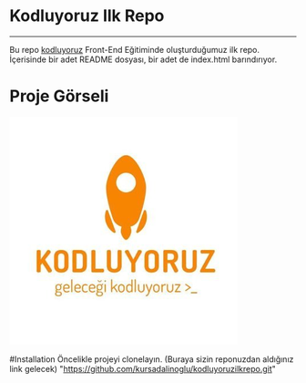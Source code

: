 # Kodluyoruz Ilk Repo
---

Bu repo [kodluyoruz](https://kodluyoruz.org/tr/kodluyoruz/) Front-End Eğitiminde oluşturduğumuz ilk repo. İçerisinde bir adet README dosyası, bir adet de index.html barındırıyor.

# Proje Görseli 

![Kodluyoruz Logo](https://raw.githubusercontent.com/Kodluyoruz/taskforce/git/git/markdown-nedir-nasil-kullaniriz-/figures/kodluyoruz_logo.jpg)

#Installation
Öncelikle projeyi clonelayın. (Buraya sizin reponuzdan aldığınız link gelecek)
"https://github.com/kursadalinoglu/kodluyoruzilkrepo.git"
